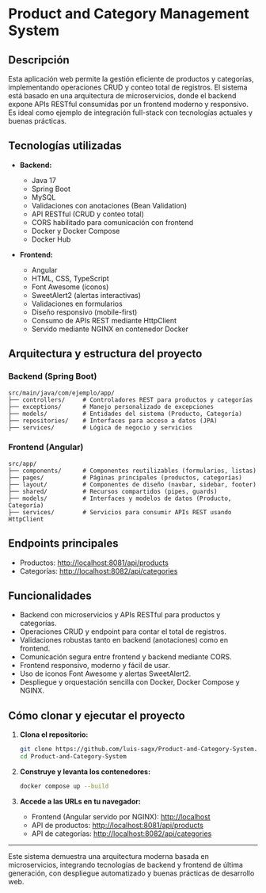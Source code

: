 # Product and Category Management System

## Descripción

Esta aplicación web permite la gestión eficiente de productos y categorías, implementando operaciones CRUD y conteo total de registros. El sistema está basado en una arquitectura de microservicios, donde el backend expone APIs RESTful consumidas por un frontend moderno y responsivo. Es ideal como ejemplo de integración full-stack con tecnologías actuales y buenas prácticas.

## Tecnologías utilizadas

- **Backend:**
  - Java 17
  - Spring Boot
  - MySQL
  - Validaciones con anotaciones (Bean Validation)
  - API RESTful (CRUD y conteo total)
  - CORS habilitado para comunicación con frontend
  - Docker y Docker Compose
  - Docker Hub

- **Frontend:**
  - Angular
  - HTML, CSS, TypeScript
  - Font Awesome (íconos)
  - SweetAlert2 (alertas interactivas)
  - Validaciones en formularios
  - Diseño responsivo (mobile-first)
  - Consumo de APIs REST mediante HttpClient
  - Servido mediante NGINX en contenedor Docker

## Arquitectura y estructura del proyecto

### Backend (Spring Boot)

```
src/main/java/com/ejemplo/app/
├── controllers/     # Controladores REST para productos y categorías
├── exceptions/      # Manejo personalizado de excepciones
├── models/          # Entidades del sistema (Producto, Categoría)
├── repositories/    # Interfaces para acceso a datos (JPA)
├── services/        # Lógica de negocio y servicios
```

### Frontend (Angular)

```
src/app/
├── components/      # Componentes reutilizables (formularios, listas)
├── pages/           # Páginas principales (productos, categorías)
├── layout/          # Componentes de diseño (navbar, sidebar, footer)
├── shared/          # Recursos compartidos (pipes, guards)
├── models/          # Interfaces y modelos de datos (Producto, Categoría)
├── services/        # Servicios para consumir APIs REST usando HttpClient
```

## Endpoints principales

- Productos: [http://localhost:8081/api/products](http://localhost:8081/api/products)
- Categorías: [http://localhost:8082/api/categories](http://localhost:8082/api/categories)

## Funcionalidades

- Backend con microservicios y APIs RESTful para productos y categorías.
- Operaciones CRUD y endpoint para contar el total de registros.
- Validaciones robustas tanto en backend (anotaciones) como en frontend.
- Comunicación segura entre frontend y backend mediante CORS.
- Frontend responsivo, moderno y fácil de usar.
- Uso de iconos Font Awesome y alertas SweetAlert2.
- Despliegue y orquestación sencilla con Docker, Docker Compose y NGINX.

## Cómo clonar y ejecutar el proyecto

1. **Clona el repositorio:**

   ```bash
   git clone https://github.com/luis-sagx/Product-and-Category-System.git
   cd Product-and-Category-System
   ```

2. **Construye y levanta los contenedores:**

   ```bash
   docker compose up --build
   ```

3. **Accede a las URLs en tu navegador:**

   - Frontend (Angular servido por NGINX): [http://localhost](http://localhost)
   - API de productos: [http://localhost:8081/api/products](http://localhost:8081/api/products)
   - API de categorías: [http://localhost:8082/api/categories](http://localhost:8082/api/categories)

---

Este sistema demuestra una arquitectura moderna basada en microservicios, integrando tecnologías de backend y frontend de última generación, con despliegue automatizado y buenas prácticas de desarrollo web.